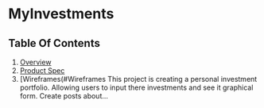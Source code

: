 # MyInvestments
## Table Of Contents
1. [Overview](#Overview)
2. [Product Spec](#Product-Spec)
3. [Wireframes(#Wireframes
This project is creating a personal investment portfolio. Allowing users to input there investments and see it graphical form. Create posts about...

#
